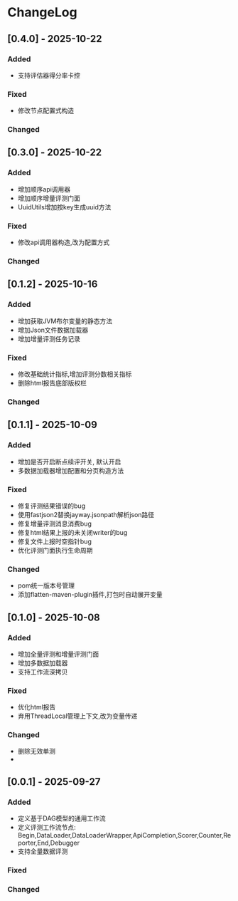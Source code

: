 # ChangeLog

## [0.4.0] - 2025-10-22

### Added
- 支持评估器得分率卡控
### Fixed
- 修改节点配置式构造
### Changed

## [0.3.0] - 2025-10-22

### Added
- 增加顺序api调用器
- 增加顺序增量评测门面
- UuidUtils增加按key生成uuid方法
### Fixed
- 修改api调用器构造,改为配置方式
### Changed

## [0.1.2] - 2025-10-16

### Added
- 增加获取JVM布尔变量的静态方法
- 增加Json文件数据加载器
- 增加增量评测任务记录
### Fixed
- 修改基础统计指标,增加评测分数相关指标
- 删除html报告底部版权栏
### Changed

## [0.1.1] - 2025-10-09

### Added
- 增加是否开启断点续评开关, 默认开启
- 多数据加载器增加配置和分页构造方法
### Fixed
- 修复评测结果错误的bug
- 使用fastjson2替换jayway.jsonpath解析json路径
- 修复增量评测消息消费bug
- 修复html结果上报的未关闭writer的bug
- 修复文件上报时空指针bug
- 优化评测门面执行生命周期
### Changed
- pom统一版本号管理
- 添加flatten-maven-plugin插件,打包时自动展开变量

## [0.1.0] - 2025-10-08

### Added
- 增加全量评测和增量评测门面
- 增加多数据加载器
- 支持工作流深拷贝
### Fixed
- 优化html报告
- 弃用ThreadLocal管理上下文,改为变量传递
### Changed
- 删除无效单测
- 

## [0.0.1] - 2025-09-27

### Added
- 定义基于DAG模型的通用工作流
- 定义评测工作流节点: Begin,DataLoader,DataLoaderWrapper,ApiCompletion,Scorer,Counter,Reporter,End,Debugger
- 支持全量数据评测
### Fixed
### Changed